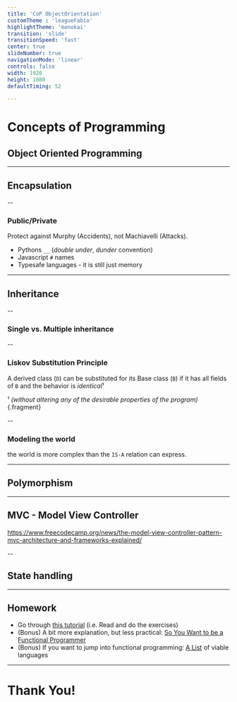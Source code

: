```yaml
---
title: 'CoP ObjectOrientation'
customTheme : 'leagueFabio'
highlightTheme: 'monokai' 
transition: 'slide'
transitionSpeed: 'fast'
center: true
slideNumber: true
navigationMode: 'linear'
controls: false
width: 1920
height: 1080
defaultTiming: 52

---
```


# Concepts of Programming

## Object Oriented Programming

---

## Encapsulation

--

### Public/Private

Protect against Murphy (Accidents), not Machiavelli (Attacks).

* Pythons `__` (*double under*, *dunder* convention)
* Javascript `#` names
* Typesafe languages - it is still just memory

---

## Inheritance

--

### Single vs. Multiple inheritance

--

### Liskov Substitution Principle

A derived class (`D`)  can be substituted for its Base class (`B`) 
if it has all fields of `B` and the behavior is *identical*¹

¹ *(without altering any of the desirable properties of the program)*{.fragment}

--

### Modeling the world

the world is more complex than the `IS-A` relation can express.

---

## Polymorphism

---

## MVC - Model View Controller

https://www.freecodecamp.org/news/the-model-view-controller-pattern-mvc-architecture-and-frameworks-explained/

--

## State handling

---

## Homework

* Go through [this tutorial](https://www.codingame.com/playgrounds/2980/practical-introduction-to-functional-programming-with-js) (i.e. Read and do the exercises) 
* (Bonus) A bit more explanation, but less practical: [So You Want to be a Functional Programmer](https://medium.com/@cscalfani/so-you-want-to-be-a-functional-programmer-part-1-1f15e387e536)
* (Bonus) If you want to jump into functional programming: [A List](https://purelyfunctional.tv/functional-programming-languages/) of viable languages

---

# Thank You!
